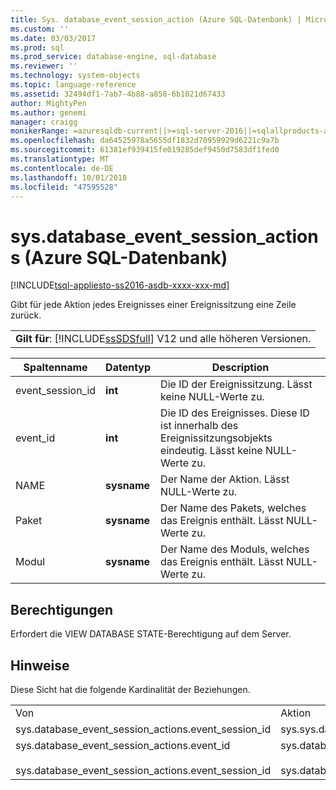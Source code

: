 ```yaml
---
title: Sys. database_event_session_action (Azure SQL-Datenbank) | Microsoft-Dokumentation
ms.custom: ''
ms.date: 03/03/2017
ms.prod: sql
ms.prod_service: database-engine, sql-database
ms.reviewer: ''
ms.technology: system-objects
ms.topic: language-reference
ms.assetid: 32494df1-7ab7-4b88-a858-6b1021d67433
author: MightyPen
ms.author: genemi
manager: craigg
monikerRange: =azuresqldb-current||>=sql-server-2016||=sqlallproducts-allversions||>=sql-server-linux-2017||=azuresqldb-mi-current
ms.openlocfilehash: da64525978a5655df1832d70959929d6221c9a7b
ms.sourcegitcommit: 61381ef939415fe019285def9450d7583df1fed0
ms.translationtype: MT
ms.contentlocale: de-DE
ms.lasthandoff: 10/01/2018
ms.locfileid: "47595528"
---
```

# <a name="sysdatabaseeventsessionactions-azure-sql-database"></a>sys.database_event_session_actions (Azure SQL-Datenbank)
[!INCLUDE[tsql-appliesto-ss2016-asdb-xxxx-xxx-md](../../includes/tsql-appliesto-ss2016-asdb-xxxx-xxx-md.md)]

  Gibt für jede Aktion jedes Ereignisses einer Ereignissitzung eine Zeile zurück.  
  
||  
|-|  
|**Gilt für**: [!INCLUDE[ssSDSfull](../../includes/sssdsfull-md.md)] V12 und alle höheren Versionen.|  
  
|Spaltenname|Datentyp|Description|  
|-----------------|---------------|-----------------|  
|event_session_id|**int**|Die ID der Ereignissitzung. Lässt keine NULL-Werte zu.|  
|event_id|**int**|Die ID des Ereignisses. Diese ID ist innerhalb des Ereignissitzungsobjekts eindeutig. Lässt keine NULL-Werte zu.|  
|NAME|**sysname**|Der Name der Aktion. Lässt NULL-Werte zu.|  
|Paket|**sysname**|Der Name des Pakets, welches das Ereignis enthält. Lässt NULL-Werte zu.|  
|Modul|**sysname**|Der Name des Moduls, welches das Ereignis enthält. Lässt NULL-Werte zu.|  
  
## <a name="permissions"></a>Berechtigungen  
 Erfordert die VIEW DATABASE STATE-Berechtigung auf dem Server.  
  
## <a name="remarks"></a>Hinweise  
 Diese Sicht hat die folgende Kardinalität der Beziehungen.  
  
||||  
|-|-|-|  
|Von|Aktion|Beziehung|  
|sys.database_event_session_actions.event_session_id|sys.sys.database_event_sessions.event_session_id|n:1|  
|sys.database_event_session_actions.event_id<br /><br /> sys.database_event_session_actions.event_session_id|sys.database_event_session_events.event_session_id<br /><br /> sys.database_event_session_events.event_id|n:1|  
  
  
